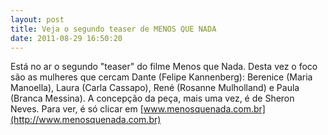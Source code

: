 ```yaml
---
layout: post
title: Veja o segundo teaser de MENOS QUE NADA
date: 2011-08-29 16:50:20
---
```

Está no ar o segundo "teaser" do filme Menos que Nada. Desta vez o foco são as mulheres que cercam Dante (Felipe Kannenberg): Berenice (Maria Manoella), Laura (Carla Cassapo), René (Rosanne Mulholland) e Paula (Branca Messina). A concepção da peça, mais uma vez, é de Sheron Neves. Para ver, é só clicar em [www.menosquenada.com.br](http://www.menosquenada.com.br)